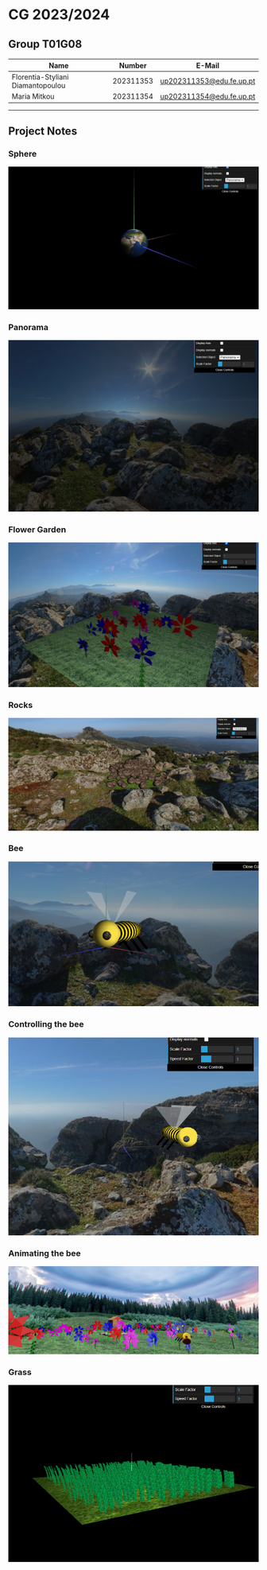 # CG 2023/2024
## Group T01G08
| Name                                       | Number    | E-Mail                   |
| ----------------                           | --------- | ------------------       |
| Florentia-Styliani Diamantopoulou          | 202311353 | up202311353@edu.fe.up.pt | 
| Maria Mitkou                               | 202311354 | up202311354@edu.fe.up.pt | 

----
## Project Notes
### Sphere
![Screenshot 1](screenshots/spherephoto.png)

### Panorama
![Screenshot 2](screenshots/project-t01g08-1.png)

### Flower Garden
![Screenshot 3](screenshots/project-t01g08-2.png)

### Rocks
![Screenshot 4](screenshots/project-t01g08-3.png)

### Bee
![Screenshot 5](screenshots/project-t01g08-4.png)

### Controlling the bee
![Screenshot 6](screenshots/project-t01g08-5.png)

### Animating the bee
![Screenshot 7](screenshots/project-t01g08-6.png)

### Grass 
![Screenshot 8](screenshots/project-t01g08-7.png)